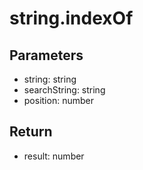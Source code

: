# string.indexOf

## Parameters
- string: string
- searchString: string
- position: number


## Return
- result: number
